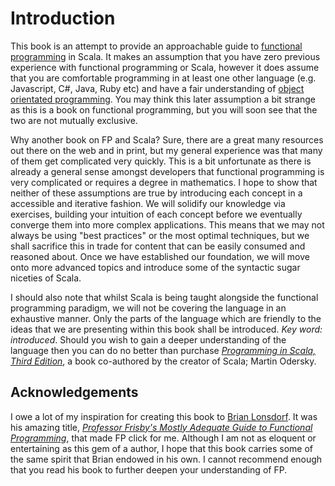 # Introduction

This book is an attempt to provide an approachable guide to [functional programming](https://en.wikipedia.org/wiki/Functional_programming) in Scala. It makes an assumption that you have zero previous experience with functional programming or Scala, however it does assume that you are comfortable programming in at least one other language \(e.g. Javascript, C\#, Java, Ruby etc\) and have a fair understanding of [object orientated programming](https://en.wikipedia.org/wiki/Object-oriented_programming). You may think this later assumption a bit strange as this is a book on functional programming, but you will soon see that the two are not mutually exclusive.

Why another book on FP and Scala? Sure, there are a great many resources out there on the web and in print, but my general experience was that many of them get complicated very quickly. This is a bit unfortunate as there is already a general sense amongst developers that functional programming is very complicated or requires a degree in mathematics. I hope to show that neither of these assumptions are true by introducing each concept in a accessible and iterative fashion. We will solidify our knowledge via exercises, building your intuition of each concept before we eventually converge them into more complex applications. This means that we may not always be using "best practices" or the most optimal techniques, but we shall sacrifice this in trade for content that can be easily consumed and reasoned about. Once we have established our foundation, we will move onto more advanced topics and introduce some of the syntactic sugar niceties of Scala.

I should also note that whilst Scala is being taught alongside the functional programming paradigm, we will not be covering the language in an exhaustive manner. Only the parts of the language which are friendly to the ideas that we are presenting within this book shall be introduced. _Key word: introduced_. Should you wish to gain a deeper understanding of the language then you can do no better than purchase [_Programming in Scala, Third Edition_](http://www.artima.com/shop/programming_in_scala_3ed), a book co-authored by the creator of Scala; Martin Odersky.

## Acknowledgements

I owe a lot of my inspiration for creating this book to [Brian Lonsdorf](https://twitter.com/drboolean). It was his amazing title, [_Professor Frisby's Mostly Adequate Guide to Functional Programming_](https://drboolean.gitbooks.io/mostly-adequate-guide/content/), that made FP click for me.  Although I am not as eloquent or entertaining as this gem of a author, I hope that this book carries some of the same spirit that Brian endowed in his own. I cannot recommend enough that you read his book to further deepen your understanding of FP.

